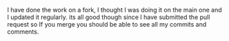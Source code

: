 I have done the work on a fork, I thought I was doing it on the main one and I updated it regularly.
its all good though since I have submitted the pull request so If you merge you should be able to see all my commits and comments.
